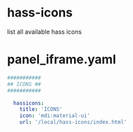 # hass-icons
list all available hass icons

# panel_iframe.yaml
```yaml
###########
## ICONS ##
###########

  hassicons:
    title: 'ICONS'
    icon: 'mdi:material-ui'
    url: '/local/hass-icons/index.html'
```
